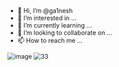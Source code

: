 - 👋 Hi, I’m @ga1nesh
- 👀 I’m interested in ...
- 🌱 I’m currently learning ...
- 💞️ I’m looking to collaborate on ...
- 📫 How to reach me ...

<!---
ga1nesh/ga1nesh is a ✨ special ✨ repository because its `README.md` (this file) appears on your GitHub profile.
You can click the Preview link to take a look at your changes.
--->
![image](https://user-images.githubusercontent.com/102746340/187017998-ee5196a7-e97c-471a-a74a-96e4cb4eab02.png)
![33](https://user-images.githubusercontent.com/102746340/187018031-fb12f4d7-5f55-4fc2-9e28-62f718e2169c.png)
